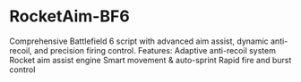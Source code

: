 # RocketAim-BF6
Comprehensive Battlefield 6 script with advanced aim assist, dynamic anti-recoil, and precision firing control.  Features:  Adaptive anti-recoil system  Rocket aim assist engine  Smart movement &amp; auto-sprint  Rapid fire and burst control
